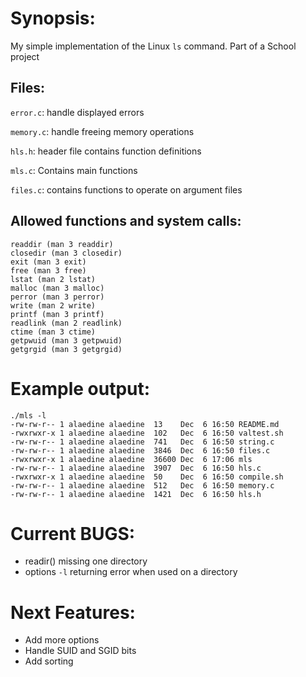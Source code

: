 # Synopsis:
My simple implementation of the Linux `ls` command. Part of a School project

## Files:
`error.c`: handle displayed errors

`memory.c`: handle freeing memory operations

`hls.h`: header file contains function definitions

`mls.c`: Contains main functions

`files.c`: contains functions to operate on argument files

## Allowed functions and system calls:
```opendir (man 3 opendir)
readdir (man 3 readdir)
closedir (man 3 closedir)
exit (man 3 exit)
free (man 3 free)
lstat (man 2 lstat)
malloc (man 3 malloc)
perror (man 3 perror)
write (man 2 write)
printf (man 3 printf)
readlink (man 2 readlink)
ctime (man 3 ctime)
getpwuid (man 3 getpwuid)
getgrgid (man 3 getgrgid)
```

# Example output:

```
./mls -l
-rw-rw-r-- 1 alaedine alaedine	13	  Dec  6 16:50 README.md
-rwxrwxr-x 1 alaedine alaedine	102	  Dec  6 16:50 valtest.sh
-rw-rw-r-- 1 alaedine alaedine	741	  Dec  6 16:50 string.c
-rw-rw-r-- 1 alaedine alaedine  3846  Dec  6 16:50 files.c
-rwxrwxr-x 1 alaedine alaedine	36600 Dec  6 17:06 mls
-rw-rw-r-- 1 alaedine alaedine	3907  Dec  6 16:50 hls.c
-rwxrwxr-x 1 alaedine alaedine	50	  Dec  6 16:50 compile.sh
-rw-rw-r-- 1 alaedine alaedine	512	  Dec  6 16:50 memory.c
-rw-rw-r-- 1 alaedine alaedine	1421  Dec  6 16:50 hls.h
```
# Current BUGS:
- readir() missing one directory
- options `-l` returning error when used on a directory
# Next Features:
- Add more options
- Handle SUID and SGID bits
- Add sorting